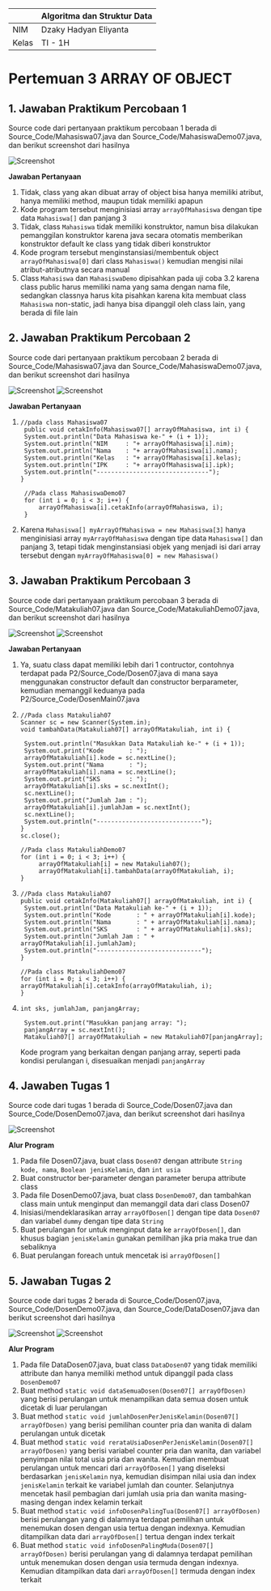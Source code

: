 | | Algoritma dan Struktur Data|
|--|--|
| NIM | Dzaky Hadyan Eliyanta |
| Kelas | TI - 1H |

# Pertemuan 3 ARRAY OF OBJECT

## 1. Jawaban Praktikum Percobaan 1

Source code dari pertanyaan praktikum percobaan 1 berada di Source_Code/Mahasiswa07.java dan Source_Code/MahasiswaDemo07.java, dan berikut screenshot dari hasilnya

![Screenshot](Assets/Screenshot%202025-02-27%20102014.png)

**Jawaban Pertanyaan**

1. Tidak, class yang akan dibuat array of object bisa hanya memiliki atribut, hanya memiliki method, maupun tidak memiliki apapun
2. Kode program tersebut menginisiasi array `arrayOfMahasiswa` dengan tipe data `Mahasiswa[]` dan panjang 3
3. Tidak, class `Mahasiswa` tidak memiliki konstruktor, namun bisa dilakukan pemanggilan konstruktor karena java secara otomatis memberikan konstruktor default ke class yang tidak diberi konstruktor
4. Kode program tersebut menginstansiasi/membentuk object `arrayOfMahasiswa[0]` dari class `Mahasiswa()` kemudian mengisi nilai atribut-atributnya secara manual
5. Class `Mahasiswa` dan `MahasiswaDemo` dipisahkan pada uji coba 3.2 karena class public harus memiliki nama yang sama dengan nama file, sedangkan classnya harus kita pisahkan karena kita membuat class `Mahasiswa` non-static, jadi hanya bisa dipanggil oleh class lain, yang berada di file lain

## 2. Jawaban Praktikum Percobaan 2

Source code dari pertanyaan praktikum percobaan 2 berada di Source_Code/Mahasiswa07.java dan Source_Code/MahasiswaDemo07.java, dan berikut screenshot dari hasilnya

![Screenshot](Assets/Screenshot%202025-02-27%20105328.png)
![Screenshot](Assets/Screenshot%202025-02-27%20105746.png)

**Jawaban Pertanyaan**

1.     //pada class Mahasiswa07
        public void cetakInfo(Mahasiswa07[] arrayOfMahasiswa, int i) {
        System.out.println("Data Mahasiswa ke-" + (i + 1));
        System.out.println("NIM     : "+ arrayOfMahasiswa[i].nim);
        System.out.println("Nama    : "+ arrayOfMahasiswa[i].nama);
        System.out.println("Kelas   : "+ arrayOfMahasiswa[i].kelas);
        System.out.println("IPK     : "+ arrayOfMahasiswa[i].ipk);
        System.out.println("-------------------------------");
       }

        //Pada class MahasiswaDemo07
        for (int i = 0; i < 3; i++) {
            arrayOfMahasiswa[i].cetakInfo(arrayOfMahasiswa, i);
        }
2. Karena `Mahasiswa[] myArrayOfMahasiswa = new Mahasiswa[3]` hanya menginisiasi array `myArrayOfMahasiswa` dengan tipe data `Mahasiswa[]` dan panjang 3, tetapi tidak menginstansiasi objek yang menjadi isi dari array tersebut dengan `myArrayOfMahasiswa[0] = new Mahasiswa()`

## 3. Jawaban Praktikum Percobaan 3

Source code dari pertanyaan praktikum percobaan 3 berada di Source_Code/Matakuliah07.java dan Source_Code/MatakuliahDemo07.java, dan berikut screenshot dari hasilnya

![Screenshot](Assets/Screenshot%202025-02-27%20114717.png)
![Screenshot](Assets/Screenshot%202025-02-27%20114745.png)

**Jawaban Pertanyaan**

1. Ya, suatu class dapat memiliki lebih dari 1 contructor, contohnya terdapat pada P2/Source_Code/Dosen07.java di mana saya menggunakan constructor default dan constructor berparameter, kemudian memanggil keduanya pada P2/Source_Code/DosenMain07.java
2.     //Pada class Matakuliah07
       Scanner sc = new Scanner(System.in);
       void tambahData(Matakuliah07[] arrayOfMatakuliah, int i) {

        System.out.println("Masukkan Data Matakuliah ke-" + (i + 1));
        System.out.print("Kode       : ");
        arrayOfMatakuliah[i].kode = sc.nextLine();
        System.out.print("Nama       : ");
        arrayOfMatakuliah[i].nama = sc.nextLine();
        System.out.print("SKS        : ");
        arrayOfMatakuliah[i].sks = sc.nextInt();
        sc.nextLine();
        System.out.print("Jumlah Jam : ");
        arrayOfMatakuliah[i].jumlahJam = sc.nextInt();
        sc.nextLine();
        System.out.println("-----------------------------");
       }
       sc.close();

       //Pada class MatakuliahDemo07
       for (int i = 0; i < 3; i++) {
            arrayOfMatakuliah[i] = new Matakuliah07();
            arrayOfMatakuliah[i].tambahData(arrayOfMatakuliah, i);
       }
3.     //Pada class Matakuliah07
       public void cetakInfo(Matakuliah07[] arrayOfMatakuliah, int i) {
        System.out.println("Data Matakuliah ke-" + (i + 1));
        System.out.println("Kode       : " + arrayOfMatakuliah[i].kode);
        System.out.println("Nama       : " + arrayOfMatakuliah[i].nama);
        System.out.println("SKS        : " + arrayOfMatakuliah[i].sks);
        System.out.println("Jumlah Jam : " + arrayOfMatakuliah[i].jumlahJam);
        System.out.println("-----------------------------");
       }

       //Pada class MatakuliahDemo07
       for (int i = 0; i < 3; i++) {
       arrayOfMatakuliah[i].cetakInfo(arrayOfMatakuliah, i);
       }
4.     int sks, jumlahJam, panjangArray;

        System.out.print("Masukkan panjang array: ");
        panjangArray = sc.nextInt();
        Matakuliah07[] arrayOfMatakuliah = new Matakuliah07[panjangArray];
   Kode program yang berkaitan dengan panjang array, seperti pada kondisi perulangan i, disesuaikan menjadi `panjangArray`

## 4. Jawaben Tugas 1

Source code dari tugas 1 berada di Source_Code/Dosen07.java dan Source_Code/DosenDemo07.java, dan berikut screenshot dari hasilnya

![Screenshot](Assets/Screenshot%202025-03-05%20131247.png)

**Alur Program**

1. Pada file Dosen07.java, buat class `Dosen07` dengan attribute `String kode, nama`, `Boolean jenisKelamin`, dan `int usia`
2. Buat constructor ber-parameter dengan parameter berupa attribute class
3. Pada file DosenDemo07.java, buat class `DosenDemo07`, dan tambahkan class main untuk menginput dan memanggil data dari class Dosen07
4. Inisiasi/mendeklarasikan array `arrayOfDosen[]` dengan tipe data `Dosen07` dan variabel `dummy` dengan tipe data `String`
5. Buat perulangan for untuk menginput data ke `arrayOfDosen[]`, dan khusus bagian `jenisKelamin` gunakan pemilihan jika pria maka true dan sebaliknya
6. Buat perulangan foreach untuk mencetak isi `arrayOfDosen[]`

## 5. Jawaban Tugas 2

Source code dari tugas 2 berada di Source_Code/Dosen07.java, Source_Code/DosenDemo07.java, dan Source_Code/DataDosen07.java dan berikut screenshot dari hasilnya

![Screenshot](Assets/Screenshot%202025-03-05%20151938.png)
![Screenshot](Assets/Screenshot%202025-03-05%20152032.png)

**Alur Program**

1. Pada file DataDosen07.java, buat class `DataDosen07` yang tidak memiliki attribute dan hanya memiliki method untuk dipanggil pada class `DosenDemo07`
2. Buat method `static void dataSemuaDosen(Dosen07[] arrayOfDosen)` yang berisi perulangan untuk menampilkan data semua dosen untuk dicetak di luar perulangan
3. Buat method `static void jumlahDosenPerJenisKelamin(Dosen07[] arrayOfDosen)` yang berisi pemilihan counter pria dan wanita di dalam perulangan untuk dicetak 
4. Buat method `static void rerataUsiaDosenPerJenisKelamin(Dosen07[] arrayOfDosen)` yang berisi variabel counter pria dan wanita, dan variabel penyimpan nilai total usia pria dan wanita. Kemudian membuat perulangan untuk mencari dari `arrayOfDosen[]` yang diseleksi berdasarkan `jenisKelamin` nya, kemudian disimpan nilai usia dan index `jenisKelamin` terkait ke variabel jumlah dan counter. Selanjutnya mencetak hasil pembagian dari jumlah usia pria dan wanita masing-masing dengan index kelamin terkait
5. Buat method `static void infoDosenPalingTua(Dosen07[] arrayOfDosen)` berisi perulangan yang di dalamnya terdapat pemilihan untuk menemukan dosen dengan usia tertua dengan indexnya. Kemudian ditampilkan data dari `arrayOfDosen[]` tertua dengan index terkait
6. Buat method `static void infoDosenPalingMuda(Dosen07[] arrayOfDosen)` berisi perulangan yang di dalamnya terdapat pemilihan untuk menemukan dosen dengan usia termuda dengan indexnya. Kemudian ditampilkan data dari `arrayOfDosen[]` termuda dengan index terkait
